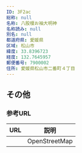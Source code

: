 ```yaml
---
ID: 3F2ac
総称: null
名称: 八股榎お袖大明神
名称読み: null
別名: null
都道府県: 愛媛県
区域: 松山市
緯度: 33.8396723
経度: 132.7645957
郵便番号: 7900002
住所: 愛媛県松山市二番町４丁目
---
```


## その他

### 参考URL

| URL | 説明          |
| --- | ------------- |
|     | OpenStreetMap |
